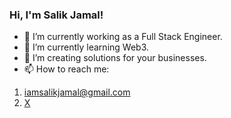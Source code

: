 ### Hi, I'm Salik Jamal!


- 🔭 I’m currently working as a Full Stack Engineer.
- 🌱 I’m currently learning Web3.
- 👯 I’m creating solutions for your businesses.
- 📫 How to reach me: 
1. <iamsalikjamal@gmail.com>
2. <a href="https://x.com/salikjamal20">X</a>
